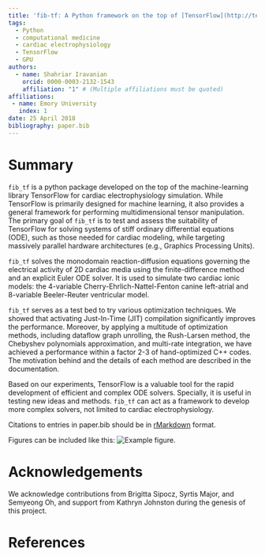 ```yaml
---
title: 'fib-tf: A Python framework on the top of [TensorFlow](http://tensorflow.org) for 2D cardiac electrophysiology simulation'
tags:
  - Python
  - computational medicine
  - cardiac electrophysiology
  - TensorFlow
  - GPU
authors:
  - name: Shahriar Iravanian
    orcid: 0000-0003-2132-1543
    affiliation: "1" # (Multiple affiliations must be quoted)  
affiliations:
 - name: Emory University
   index: 1
date: 25 April 2018
bibliography: paper.bib
---
```


# Summary

`fib_tf` is a python package developed on the top of the machine-learning library TensorFlow for cardiac electrophysiology simulation. While TensorFlow is primarily designed for machine learning, it also provides a general framework for performing multidimensional tensor manipulation. The primary goal of `fib_tf` is to test and assess the suitability of TensorFlow for solving systems of stiff ordinary differential equations (ODE), such as those needed for cardiac modeling, while targeting massively parallel hardware architectures (e.g., Graphics Processing Units).

`fib_tf` solves the monodomain reaction-diffusion equations governing the electrical activity of 2D cardiac media using the finite-difference method and an explicit Euler ODE solver. It is used to simulate two cardiac ionic models: the 4-variable Cherry-Ehrlich-Nattel-Fenton canine left-atrial and 8-variable Beeler-Reuter ventricular model.

`fib_tf` serves as a test bed to try various optimization techniques. We showed that activating Just-In-Time (JIT) compilation significantly improves the performance. Moreover, by applying a multitude of optimization methods, including dataflow graph unrolling, the Rush-Larsen method, the Chebyshev polynomials approximation, and multi-rate integration, we have achieved a performance within a factor 2-3 of hand-optimized C++ codes. The motivation behind and the details of each method are described in the documentation. 

Based on our experiments, TensorFlow is a valuable tool for the rapid development of efficient and complex ODE solvers. Specially, it is useful in testing new ideas and methods. `fib_tf` can act as a framework to develop more complex solvers, not limited to cardiac electrophysiology.

Citations to entries in paper.bib should be in
[rMarkdown](http://rmarkdown.rstudio.com/authoring_bibliographies_and_citations.html)
format.

Figures can be included like this: ![Example figure.](figure.png)

# Acknowledgements

We acknowledge contributions from Brigitta Sipocz, Syrtis Major, and Semyeong
Oh, and support from Kathryn Johnston during the genesis of this project.

# References
